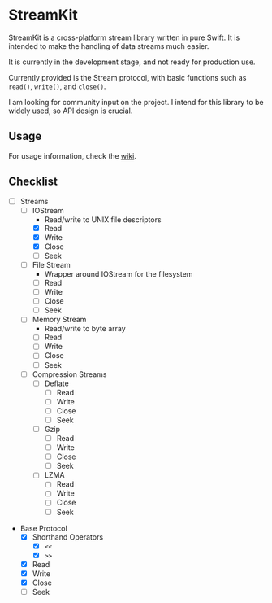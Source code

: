# StreamKit

StreamKit is a cross-platform stream library written in pure Swift. It is intended to make the handling of data streams much easier.

It is currently in the development stage, and not ready for production use.

Currently provided is the Stream protocol, with basic functions such as `read()`, `write()`, and `close()`.

I am looking for community input on the project. I intend for this library to be widely used, so API design is crucial.

## Usage
For usage information, check the [wiki](https://github.com/eswick/StreamKit/wiki).

## Checklist

- [ ] Streams
  - [ ] IOStream
    - Read/write to UNIX file descriptors
    - [x] Read
    - [x] Write
    - [x] Close
    - [ ] Seek
  - [ ] File Stream
    - Wrapper around IOStream for the filesystem
    - [ ] Read
    - [ ] Write
    - [ ] Close
    - [ ] Seek
  - [ ] Memory Stream
    - Read/write to byte array
    - [ ] Read
    - [ ] Write
    - [ ] Close
    - [ ] Seek
  - [ ] Compression Streams
    - [ ] Deflate
      - [ ] Read
      - [ ] Write
      - [ ] Close
      - [ ] Seek
    - [ ] Gzip
      - [ ] Read
      - [ ] Write
      - [ ] Close
      - [ ] Seek
    - [ ] LZMA
      - [ ] Read
      - [ ] Write
      - [ ] Close
      - [ ] Seek
- Base Protocol
  - [x] Shorthand Operators
    - [x] `<<`
    - [x] `>>`
  - [x] Read
  - [x] Write
  - [x] Close
  - [ ] Seek

